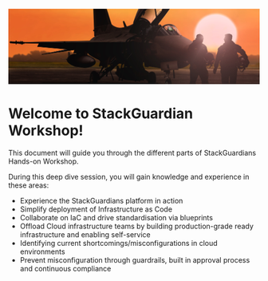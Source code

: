 ![Lab Overview](images/flightschool.png)

# Welcome to StackGuardian Workshop!  

This document will guide you through the different parts of StackGuardians Hands-on Workshop.

During this deep dive session, you will gain knowledge and experience in these areas:

* Experience the StackGuardians platform in action
* Simplify deployment of Infrastructure as Code
* Collaborate on IaC and drive standardisation via blueprints
* Offload Cloud infrastructure teams by building production-grade ready infrastructure and enabling self-service
* Identifying current shortcomings/misconfigurations in cloud environments
* Prevent misconfiguration through guardrails, built in approval process and continuous compliance 
